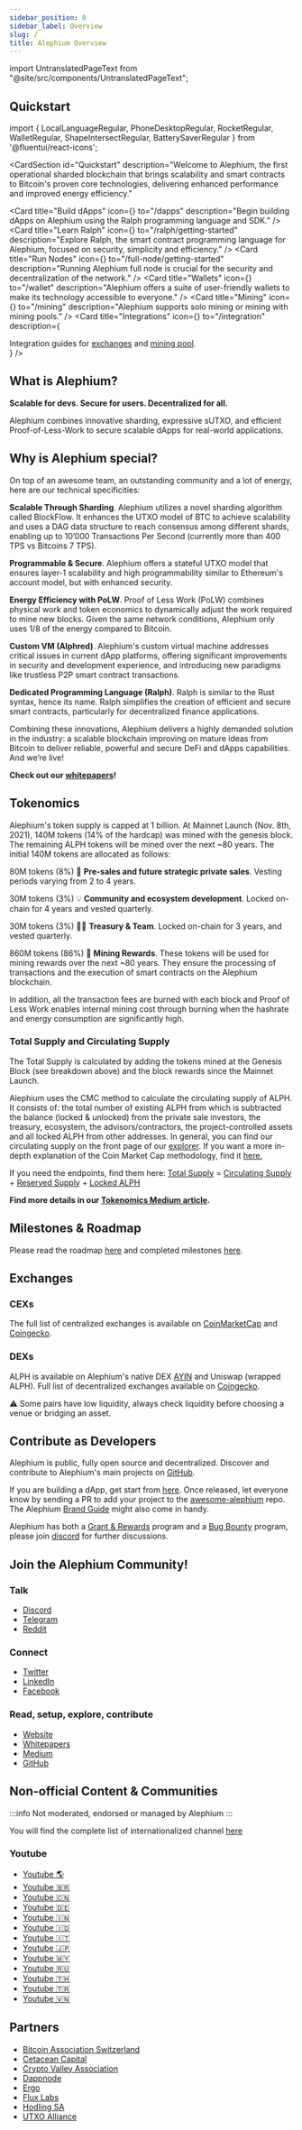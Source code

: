 ```yaml
---
sidebar_position: 0
sidebar_label: Overview
slug: /
title: Alephium Overview
---
```


import UntranslatedPageText from "@site/src/components/UntranslatedPageText";

<UntranslatedPageText />

## Quickstart
import {
  LocalLanguageRegular,
  PhoneDesktopRegular,
  RocketRegular,
  WalletRegular,
  ShapeIntersectRegular,
  BatterySaverRegular
} from '@fluentui/react-icons';

<CardSection
  id="Quickstart"
  description="Welcome to Alephium, the first operational sharded blockchain that brings scalability and smart contracts to Bitcoin's proven core technologies, delivering enhanced performance and improved energy efficiency."
>
  <Card
    title="Build dApps"
    icon={<PhoneDesktopRegular />}
    to="/dapps"
    description="Begin building dApps on Alephium using the Ralph programming language and SDK."
  />
  <Card
    title="Learn Ralph"
    icon={<LocalLanguageRegular />}
    to="/ralph/getting-started"
    description="Explore Ralph, the smart contract programming language for Alephium, focused on security, simplicity and efficiency."
  />
  <Card
    title="Run Nodes"
    icon={<RocketRegular />}
    to="/full-node/getting-started"
    description="Running Alephium full node is crucial for the security and decentralization of the network."
  />
  <Card
    title="Wallets"
    icon={<WalletRegular />}
    to="/wallet"
    description="Alephium offers a suite of user-friendly wallets to make its technology accessible to everyone."
  />
  <Card
    title="Mining"
    icon={<BatterySaverRegular />}
    to="/mining"
    description="Alephium supports solo mining or mining with mining pools."
  />
  <Card
    title="Integrations"
    icon={<ShapeIntersectRegular />}
    to="/integration"
    description={
      <div>Integration guides for <a href="/integration/exchange">exchanges</a> and <a href="/integration/mining">mining pool</a>.</div>
    }
  />
</CardSection>

## What is Alephium?

**Scalable for devs. Secure for users. Decentralized for all.**

Alephium combines innovative sharding, expressive sUTXO, and efficient Proof-of-Less-Work to secure scalable dApps for real-world applications.

## Why is Alephium special?

On top of an awesome team, an outstanding community and a lot of energy, here are our technical specificities:

**Scalable Through Sharding**. Alephium utilizes a novel sharding algorithm called BlockFlow. It enhances the UTXO model of BTC to achieve scalability and uses a DAG data structure to reach consensus among different shards, enabling up to 10’000 Transactions Per Second (currently more than 400 TPS vs Bitcoins 7 TPS).

**Programmable & Secure**. Alephium offers a stateful UTXO model that ensures layer-1 scalability and high programmability similar to Ethereum's account model, but with enhanced security.

**Energy Efficiency with PoLW**. Proof of Less Work (PoLW) combines physical work and token economics to dynamically adjust the work required to mine new blocks. Given the same network conditions, Alephium only uses 1/8 of the energy compared to Bitcoin.

**Custom VM (Alphred)**. Alephium's custom virtual machine addresses critical issues in current dApp platforms, offering significant improvements in security and development experience, and introducing new paradigms like trustless P2P smart contract transactions.

**Dedicated Programming Language (Ralph)**. Ralph is similar to the Rust syntax, hence its name. Ralph simplifies the creation of efficient and secure smart contracts, particularly for decentralized finance applications.

Combining these innovations, Alephium delivers a highly demanded solution in the industry: a scalable blockchain improving on mature ideas from Bitcoin to deliver reliable, powerful and secure DeFi and dApps capabilities. And we’re live!

**Check out our [whitepapers][whitepaper]!**

## Tokenomics

Alephium's token supply is capped at 1 billion. At Mainnet Launch (Nov. 8th, 2021), 140M tokens (14% of the hardcap) was mined with the genesis block. The remaining ALPH tokens will be mined over the next ~80 years. The initial 140M tokens are allocated as follows:

80M tokens (8%) 🤝 **Pre-sales and future strategic private sales**. Vesting periods varying from 2 to 4 years.

30M tokens (3%) 💡 **Community and ecosystem development**. Locked on-chain for 4 years and vested quarterly.

30M tokens (3%) 🧑‍💻 **Treasury & Team**. Locked on-chain for 3 years, and vested quarterly.

860M tokens (86%) 🌊 **Mining Rewards**. These tokens will be used for mining rewards over the next ~80 years. They ensure the processing of transactions and the execution of smart contracts on the Alephium blockchain.

In addition, all the transaction fees are burned with each block and Proof of Less Work enables internal mining cost through burning when the hashrate and energy consumption are significantly high.


### Total Supply and Circulating Supply

The Total Supply is calculated by adding the tokens mined at the Genesis Block (see breakdown above) and the block rewards since the Mainnet Launch.

Alephium uses the CMC method to calculate the circulating supply of ALPH. It consists of: the total number of existing ALPH from which is subtracted the balance (locked & unlocked) from the private sale investors, the treasury, ecosystem, the advisors/contractors, the project-controlled assets and all locked ALPH from other addresses.
In general, you can find our circulating supply on the front page of our [explorer](https://explorer.alephium.org/#/blocks). If you want a more in-depth explanation of the Coin Market Cap methodology, find it [here.](https://support.coinmarketcap.com/hc/en-us/articles/360043396252-Supply-Circulating-Total-Max-)

If you need the endpoints, find them here: [Total Supply](https://mainnet-backend.alephium.org/infos/supply/total-alph) = [Circulating Supply](https://mainnet-backend.alephium.org/infos/supply/circulating-alph) + [Reserved Supply](https://mainnet-backend.alephium.org/infos/supply/reserved-alph) + [Locked ALPH](https://mainnet-backend.alephium.org/infos/supply/locked-alph)

**Find more details in our [Tokenomics Medium article][tokenomics-medium].**

## Milestones & Roadmap

Please read the roadmap [here][roadmap] and completed milestones [here][milestones].

## Exchanges

### CEXs
The full list of centralized exchanges is available on [CoinMarketCap][CoinMarketCap] and [Coingecko][Coingecko].

### DEXs
ALPH is available on Alephium's native DEX [AYIN][AYIN] and Uniswap (wrapped ALPH). Full list of decentralized exchanges available on [Coingecko][Coingecko].

⚠️ Some pairs have low liquidity, always check liquidity before choosing a venue or bridging an asset.

## Contribute as Developers

Alephium is public, fully open source and decentralized. Discover and contribute to Alephium's main projects on [GitHub][github].

If you are building a dApp, get start from
[here](/dapps/tutorials/quick-start). Once released, let everyone know by
sending a PR to add your project to the [awesome-alephium][awesome] repo. The
Alephium [Brand Guide][brand-guide] might also come in handy.

Alephium has both a [Grant & Rewards][reward-grant] program and a [Bug Bounty](https://github.com/alephium/community/blob/master/BugBounty.md) program, please join [discord][discord] for further discussions.


## Join the Alephium Community!

### Talk

- [Discord][discord]
- [Telegram][telegram]
- [Reddit][reddit]

### Connect

- [Twitter][twitter]
- [LinkedIn][linkedin]
- [Facebook][facebook]

### Read, setup, explore, contribute

- [Website][website]
- [Whitepapers][whitepaper]
- [Medium][medium]
- [GitHub][github]

## Non-official Content & Communities

:::info
Not moderated, endorsed or managed by Alephium
:::

You will find the complete list of internationalized channel [here](/misc/Internationalization-and-Localization)

### Youtube

- [Youtube 🌎](https://www.youtube.com/playlist?list=PL8q8n0BHJS1Nd0nxGfsNJzNnAeHoXhezz)
- [Youtube 🇧🇷](https://www.youtube.com/playlist?list=PL8q8n0BHJS1PiisJCIWqeOsd20dsMtJIg)
- [Youtube 🇨🇳](https://www.youtube.com/playlist?list=PL8q8n0BHJS1O931vGMfFb0Qx3gFKhd4bD)
- [Youtube 🇩🇪](https://www.youtube.com/playlist?list=PL8q8n0BHJS1OtYdw8lKeke6nNSSfASzZq)
- [Youtube 🇮🇳](https://www.youtube.com/playlist?list=PL8q8n0BHJS1PBoCF0L2TfeWYC8b7DeTAn)
- [Youtube 🇮🇩](https://www.youtube.com/playlist?list=PL8q8n0BHJS1MEOKbcmicEO0uTuz67D5Fz)
- [Youtube 🇮🇹](https://www.youtube.com/playlist?list=PL8q8n0BHJS1O749KEPqfnwlr-RDlqJ20U)
- [Youtube 🇯🇵](https://www.youtube.com/playlist?list=PL8q8n0BHJS1PS9PGIYJd8pjK6fw8AKZO4)
- [Youtube 🇲🇾](https://www.youtube.com/playlist?list=PL8q8n0BHJS1OkFwspCxIVfFS2sVeGEC4K)
- [Youtube 🇷🇺](https://www.youtube.com/playlist?list=PL8q8n0BHJS1P4-22OaT_w3vwNZVwiQt6s)
- [Youtube 🇹🇭](https://www.youtube.com/playlist?list=PL8q8n0BHJS1MhpbWV3PI4xoXhjB06az_M)
- [Youtube 🇹🇷](https://www.youtube.com/playlist?list=PL8q8n0BHJS1OJIUOh0yANAEKdSUG8DdDG)
- [Youtube 🇻🇳](https://www.youtube.com/playlist?list=PL8q8n0BHJS1PJq68hRBfw3xeXGlfVDWVr)

## Partners

- [Bitcoin Association Switzerland](https://medium.com/@alephium/alephium-becomes-a-member-of-bitcoin-association-switzerland-2293fec16fc9)
- [Cetacean Capital](https://cetacean.capital/)
- [Crypto Valley Association](https://cryptovalley.swiss/)
- [Dappnode](https://dappnode.io)
- [Ergo](https://ergoplatform.org/)
- [Flux Labs](https://runonflux.io/fluxlabs.html)
- [Hodling SA](https://www.hodling.ch/)
- [UTXO Alliance](https://utxo-alliance.org/)


[whitepaper]: https://github.com/alephium/white-paper
[tokenomics-medium]: https://medium.com/@alephium/tokenomics-of-alephium-61d59b51029c
[website]: https://alephium.org/
[discord]: https://alephium.org/discord
[telegram]: https://t.me/alephiumgroup
[twitter]: https://twitter.com/alephium
[linkedin]: https://www.linkedin.com/company/alephium
[facebook]: https://www.facebook.com/alephium
[medium]: https://medium.com/@alephium
[github]: https://github.com/alephium
[node-release]: https://github.com/alephium/alephium/releases/latest/
[full-node]: https://github.com/alephium/alephium
[desktop-wallet]: https://github.com/alephium/alephium-frontend/apps/desktop-wallet
[mobile-wallet]: https://github.com/alephium/alephium-frontend/apps/mobile-wallet
[explorer]: https://github.com/alephium/alephium-frontend/apps/explorer
[web3-sdk]: https://github.com/alephium/alephium-web3
[docs]: https://github.com/alephium/docs
[awesome]: https://github.com/alephium/awesome-alephium
[mining-discord]: https://alephium.org/discord
[miner-starter-pack]: https://github.com/alephium/alephium-miner-getting-started
[solo-mining-video]: https://www.youtube.com/watch?v=hdPH6inWjhc
[reddit]: https://www.reddit.com/r/Alephium/
[extension-wallet-repo]: https://github.com/alephium/extension-wallet
[walletconnect-repo]: https://github.com/alephium/walletconnect
[wormhole-fork-repo]: https://github.com/alephium/wormhole-fork
[brand-guide]: https://github.com/alephium/alephium-brand-guide
[reward-grant]: https://github.com/alephium/community/tree/master
[Coingecko]: https://www.coingecko.com/en/coins/alephium#markets
[CoinMarketCap]: https://coinmarketcap.com/currencies/alephium/#Markets
[roadmap]: https://alephium.org/#next
[milestones]: https://alephium.org/#milestones
[AYIN]: https://www.ayin.app/

